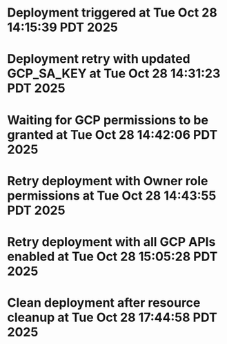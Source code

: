 # Deployment triggered at Tue Oct 28 14:15:39 PDT 2025
# Deployment retry with updated GCP_SA_KEY at Tue Oct 28 14:31:23 PDT 2025
# Waiting for GCP permissions to be granted at Tue Oct 28 14:42:06 PDT 2025
# Retry deployment with Owner role permissions at Tue Oct 28 14:43:55 PDT 2025
# Retry deployment with all GCP APIs enabled at Tue Oct 28 15:05:28 PDT 2025
# Clean deployment after resource cleanup at Tue Oct 28 17:44:58 PDT 2025
